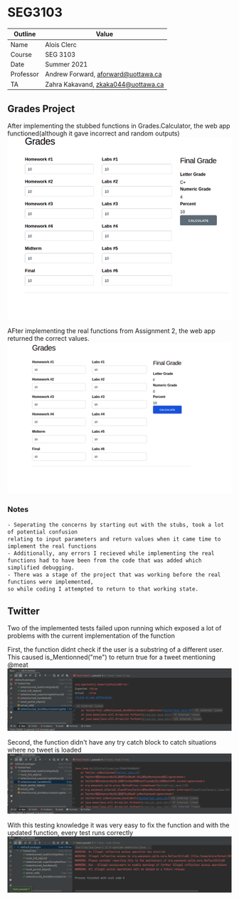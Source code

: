 # SEG3103

| Outline | Value |
| --- | --- |
| Name | Alois Clerc |
| Course | SEG 3103 |
| Date | Summer 2021 |
| Professor | Andrew Forward, aforward@uottawa.ca |
| TA | Zahra Kakavand, zkaka044@uottawa.ca |


## Grades Project

After implementing the stubbed functions in Grades.Calculator, the web app functioned(although it gave incorrect and random outputs)
![](stubbed_output.png)

AFter implementing the real functions from Assignment 2, the web app returned the correct values.
![](working_function.png)

### Notes
    - Seperating the concerns by starting out with the stubs, took a lot of potential confusion 
    relating to input parameters and return values when it came time to implement the real functions
    - Additionally, any errors I recieved while implementing the real functions had to have been from the code that was added which
    simplified debugging.
    - There was a stage of the project that was working before the real functions were implemented,
    so while coding I attempted to return to that working state.

## Twitter

Two of the implemented tests failed upon running which exposed a lot of problems with the current implementation of the function

First, the function didnt check if the user is a substring of a different user. This caused is_Mentionned("me") to return true
for a tweet mentioning @meat
![](Twitter_substring.png)


Second, the function didn't have any try catch block to catch situations where no tweet is loaded
![](Twitter_Null.png)

With this testing knowledge it was very easy to fix the function and with the updated function, every test runs correctly
![](tests_passed.png)
